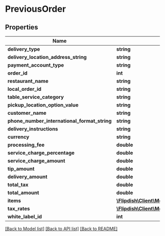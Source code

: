 # PreviousOrder

## Properties
Name | Type | Description | Notes
------------ | ------------- | ------------- | -------------
**delivery_type** | **string** |  | [optional] 
**delivery_location_address_string** | **string** |  | [optional] 
**payment_account_type** | **string** |  | [optional] 
**order_id** | **int** |  | [optional] 
**restaurant_name** | **string** |  | [optional] 
**local_order_id** | **string** |  | [optional] 
**table_service_category** | **string** |  | [optional] 
**pickup_location_option_value** | **string** |  | [optional] 
**customer_name** | **string** |  | [optional] 
**phone_number_international_format_string** | **string** |  | [optional] 
**delivery_instructions** | **string** |  | [optional] 
**currency** | **string** |  | [optional] 
**processing_fee** | **double** |  | [optional] 
**service_charge_percentage** | **double** |  | [optional] 
**service_charge_amount** | **double** |  | [optional] 
**tip_amount** | **double** |  | [optional] 
**delivery_amount** | **double** |  | [optional] 
**total_tax** | **double** |  | [optional] 
**total_amount** | **double** |  | [optional] 
**items** | [**\Flipdish\\Client\Models\PreviousOrderItem[]**](PreviousOrderItem.md) |  | [optional] 
**tax_rates** | [**\Flipdish\\Client\Models\TaxRate[]**](TaxRate.md) |  | [optional] 
**white_label_id** | **int** |  | [optional] 

[[Back to Model list]](../README.md#documentation-for-models) [[Back to API list]](../README.md#documentation-for-api-endpoints) [[Back to README]](../README.md)


